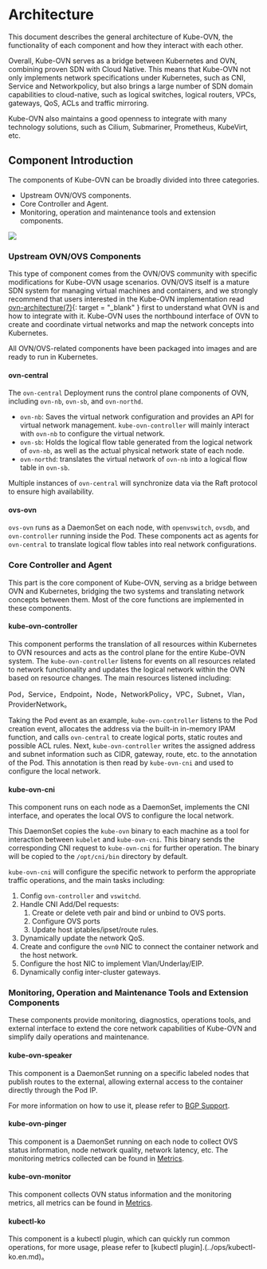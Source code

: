 # Architecture

This document describes the general architecture of Kube-OVN, the functionality of each component and how they interact with each other.

Overall, Kube-OVN serves as a bridge between Kubernetes and OVN, combining proven SDN with Cloud Native.
This means that Kube-OVN not only implements network specifications under Kubernetes, such as CNI, Service and Networkpolicy,
but also brings a large number of SDN domain capabilities to cloud-native, such as logical switches, logical routers, VPCs,
gateways, QoS, ACLs and traffic mirroring.

Kube-OVN also maintains a good openness to integrate with many technology solutions, such as Cilium, Submariner, Prometheus, KubeVirt, etc.

## Component Introduction

The components of Kube-OVN can be broadly divided into three categories.

* Upstream OVN/OVS components.
* Core Controller and Agent.
* Monitoring, operation and maintenance tools and extension components.

![](../static/architecture.png)

### Upstream OVN/OVS Components

This type of component comes from the OVN/OVS community with specific modifications for Kube-OVN usage scenarios.
OVN/OVS itself is a mature SDN system for managing virtual machines and containers,
and we strongly recommend that users interested in the Kube-OVN implementation read [ovn-architecture(7)](https://www.mankier.com/7/ovn-architecture){: target = "_blank" } first
to understand what OVN is and how to integrate with it.
Kube-OVN uses the northbound interface of OVN to create and coordinate virtual networks and map the network concepts into Kubernetes.

All OVN/OVS-related components have been packaged into images and are ready to run in Kubernetes.

#### ovn-central

The `ovn-central` Deployment runs the control plane components of OVN, including `ovn-nb`, `ovn-sb`, and `ovn-northd`.

* `ovn-nb`: Saves the virtual network configuration and provides an API for virtual network management. `kube-ovn-controller` will mainly interact with `ovn-nb` to configure the virtual network.
* `ovn-sb`: Holds the logical flow table generated from the logical network of `ovn-nb`, as well as the actual physical network state of each node.
* `ovn-northd`: translates the virtual network of `ovn-nb` into a logical flow table in `ovn-sb`.

Multiple instances of `ovn-central` will synchronize data via the Raft protocol to ensure high availability.

#### ovs-ovn

`ovs-ovn` runs as a DaemonSet on each node, with `openvswitch`, `ovsdb`, and `ovn-controller` running inside the Pod.
These components act as agents for `ovn-central` to translate logical flow tables into real network configurations.

### Core Controller and Agent

This part is the core component of Kube-OVN, serving as a bridge between OVN and Kubernetes, bridging the two systems and translating network concepts between them.
Most of the core functions are implemented in these components.

#### kube-ovn-controller

This component performs the translation of all resources within Kubernetes to OVN resources and acts as the control plane for the entire Kube-OVN system.
The `kube-ovn-controller` listens for events on all resources related to network functionality and updates the logical network
within the OVN based on resource changes. The main resources listened including:

Pod，Service，Endpoint，Node，NetworkPolicy，VPC，Subnet，Vlan，ProviderNetwork。

Taking the Pod event as an example, `kube-ovn-controller` listens to the Pod creation event, allocates the address via the built-in in-memory IPAM function,
and calls `ovn-central` to create logical ports, static routes and possible ACL rules.
Next, `kube-ovn-controller` writes the assigned address and subnet information such as CIDR, gateway, route, etc. to the annotation of the Pod.
This annotation is then read by `kube-ovn-cni` and used to configure the local network.

#### kube-ovn-cni

This component runs on each node as a DaemonSet, implements the CNI interface, and operates the local OVS to configure the local network.

This DaemonSet copies the `kube-ovn` binary to each machine as a tool for interaction between `kubelet` and `kube-ovn-cni`.
This binary sends the corresponding CNI request to `kube-ovn-cni` for further operation.
The binary will be copied to the `/opt/cni/bin` directory by default.

`kube-ovn-cni` will configure the specific network to perform the appropriate traffic operations,
and the main tasks including:

1. Config `ovn-controller` and `vswitchd`.
2. Handle CNI Add/Del requests:
    1. Create or delete veth pair and bind or unbind to OVS ports.
    2. Configure OVS ports
    3. Update host iptables/ipset/route rules.
3. Dynamically update the network QoS.
4. Create and configure the `ovn0` NIC to connect the container network and the host network.
5. Configure the host NIC to implement Vlan/Underlay/EIP.
6. Dynamically config inter-cluster gateways.

### Monitoring, Operation and Maintenance Tools and Extension Components

These components provide monitoring, diagnostics, operations tools, and external interface to extend the core network capabilities of Kube-OVN
and simplify daily operations and maintenance.

#### kube-ovn-speaker

This component is a DaemonSet running on a specific labeled nodes that publish routes to the external,
allowing external access to the container directly through the Pod IP.

For more information on how to use it, please refer to [BGP Support](../advance/with-bgp.en.md).

#### kube-ovn-pinger

This component is a DaemonSet running on each node to collect OVS status information, node network quality, network latency, etc.
The monitoring metrics collected can be found in [Metrics](./metrics.en.md).

#### kube-ovn-monitor

This component collects OVN status information and the monitoring metrics, all metrics can be found in [Metrics](./metrics.en.md).

#### kubectl-ko

This component is a kubectl plugin, which can quickly run common operations, for more usage, please refer to [kubectl plugin].(../ops/kubectl-ko.en.md)。
